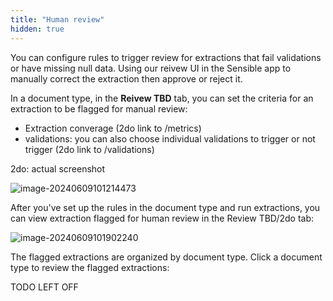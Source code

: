 ```yaml
---
title: "Human review"
hidden: true
---
```


You can configure rules to trigger review for extractions that fail validations or have missing null data. Using our reivew UI in the Sensible app to manually correct the extraction then approve or reject it.

In a document type, in the **Reivew TBD** tab, you can set the criteria for an extraction to be flagged for manual review:

- Extraction converage (2do link to /metrics)
- validations: you can also choose individual validations to trigger or not trigger (2do link to /validations)

2do: actual screenshot

![image-20240609101214473](C:\Users\franc\AppData\Roaming\Typora\typora-user-images\image-20240609101214473.png)



After you've set up the rules in the document type and run extractions, you can view extraction flagged for human review in the Review TBD/2do tab:

![image-20240609101902240](C:\Users\franc\AppData\Roaming\Typora\typora-user-images\image-20240609101902240.png)

The flagged extractions are organized by document type. Click a document type to review the flagged extractions:

TODO LEFT OFF